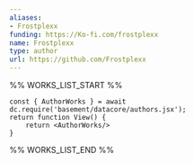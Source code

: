 ```yaml
---
aliases:
- Frostplexx
funding: https://Ko-fi.com/frostplexx
name: Frostplexx
type: author
url: https://github.com/Frostplexx
---
```



%% WORKS_LIST_START %%

```datacorejsx
const { AuthorWorks } = await dc.require('basement/datacore/authors.jsx');
return function View() {
    return <AuthorWorks/>
}
```
%% WORKS_LIST_END %%